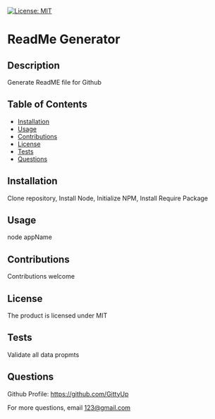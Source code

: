 
[![License: MIT](https://img.shields.io/badge/License-MIT-yellow.svg)](https://opensource.org/licenses/MIT)

# ReadMe Generator

## Description
Generate ReadME file for Github

## Table of Contents
* [Installation](#installation)
* [Usage](#usage)
* [Contributions](#contributions)
* [License](#license)
* [Tests](#tests)
* [Questions](#questions)

## Installation
Clone repository, Install Node, Initialize NPM, Install Require Package

## Usage
node appName

## Contributions
Contributions welcome

## License
The product is licensed under MIT

## Tests
Validate all data propmts

## Questions
Github Profile: https://github.com/GittyUp

For more questions, email 123@gmail.com
